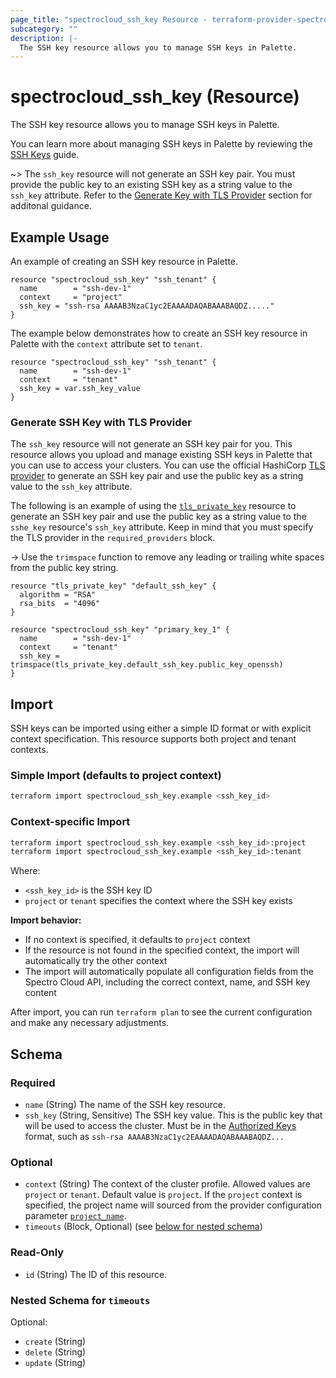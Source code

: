 ```yaml
---
page_title: "spectrocloud_ssh_key Resource - terraform-provider-spectrocloud"
subcategory: ""
description: |-
  The SSH key resource allows you to manage SSH keys in Palette.
---
```


# spectrocloud_ssh_key (Resource)

  The SSH key resource allows you to manage SSH keys in Palette.

You can learn more about managing SSH keys in Palette by reviewing the [SSH Keys](https://docs.spectrocloud.com/clusters/cluster-management/ssh-keys/) guide.

~> The `ssh_key` resource will not generate an SSH key pair. You must provide the public key to an existing SSH key as a string value to the `ssh_key` attribute. Refer to the [Generate Key with TLS Provider](#generate-ssh-key-with-tls-provider) section for additonal guidance.

## Example Usage

An example of creating an SSH key resource in Palette.

```hcl
resource "spectrocloud_ssh_key" "ssh_tenant" {
  name        = "ssh-dev-1"
  context     = "project"
  ssh_key = "ssh-rsa AAAAB3NzaC1yc2EAAAADAQABAAABAQDZ....."
}
```

The example below demonstrates how to create an SSH key resource in Palette with the `context` attribute set to `tenant`.

```hcl
resource "spectrocloud_ssh_key" "ssh_tenant" {
  name        = "ssh-dev-1"
  context     = "tenant"
  ssh_key = var.ssh_key_value
}
```

### Generate SSH Key with TLS Provider

The `ssh_key` resource will not generate an SSH key pair for you. This resource allows you upload and manage existing SSH keys in Palette that you can use to access your clusters. You can use the official HashiCorp [TLS provider](https://registry.terraform.io/providers/hashicorp/tls/latest/docs) to generate an SSH key pair and use the public key as a string value to the `ssh_key` attribute.


The following is an example of using the [`tls_private_key`](https://registry.terraform.io/providers/hashicorp/tls/latest/docs/resources/private_key) resource to generate an SSH key pair and use the public key as a string value to the `sshe_key` resource's `ssh_key` attribute. Keep in mind that you must specify the TLS provider  in the `required_providers` block.


-> Use the `trimspace` function to remove any leading or trailing white spaces from the public key string.

```hcl
resource "tls_private_key" "default_ssh_key" {
  algorithm = "RSA"
  rsa_bits  = "4096"
}

resource "spectrocloud_ssh_key" "primary_key_1" {
  name        = "ssh-dev-1"
  context     = "tenant"
  ssh_key = trimspace(tls_private_key.default_ssh_key.public_key_openssh)
}
```

## Import

SSH keys can be imported using either a simple ID format or with explicit context specification. This resource supports both project and tenant contexts.

### Simple Import (defaults to project context)

```bash
terraform import spectrocloud_ssh_key.example <ssh_key_id>
```

### Context-specific Import

```bash
terraform import spectrocloud_ssh_key.example <ssh_key_id>:project
terraform import spectrocloud_ssh_key.example <ssh_key_id>:tenant
```

Where:
- `<ssh_key_id>` is the SSH key ID
- `project` or `tenant` specifies the context where the SSH key exists

**Import behavior:**
- If no context is specified, it defaults to `project` context
- If the resource is not found in the specified context, the import will automatically try the other context
- The import will automatically populate all configuration fields from the Spectro Cloud API, including the correct context, name, and SSH key content

After import, you can run `terraform plan` to see the current configuration and make any necessary adjustments.


<!-- schema generated by tfplugindocs -->
## Schema

### Required

- `name` (String) The name of the SSH key resource.
- `ssh_key` (String, Sensitive) The SSH key value. This is the public key that will be used to access the cluster. Must be in the [Authorized Keys](https://www.ssh.com/academy/ssh/authorized-keys-openssh#format-of-the-authorized-keys-file) format, such as `ssh-rsa AAAAB3NzaC1yc2EAAAADAQABAAABAQDZ...`

### Optional

- `context` (String) The context of the cluster profile. Allowed values are `project` or `tenant`. Default value is `project`. If  the `project` context is specified, the project name will sourced from the provider configuration parameter [`project_name`](https://registry.terraform.io/providers/spectrocloud/spectrocloud/latest/docs#schema).
- `timeouts` (Block, Optional) (see [below for nested schema](#nestedblock--timeouts))

### Read-Only

- `id` (String) The ID of this resource.

<a id="nestedblock--timeouts"></a>
### Nested Schema for `timeouts`

Optional:

- `create` (String)
- `delete` (String)
- `update` (String)